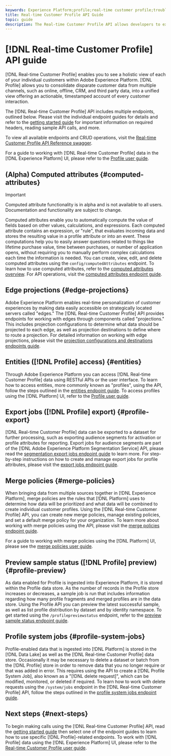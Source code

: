 ```yaml
---
keywords: Experience Platform;profile;real-time customer profile;troubleshooting;API;unified profile;Unified Profile;unified;Profile;rtcp;enable profile;Enable profile
title: Real-time Customer Profile API Guide
topic: guide
description: The Real-time Customer Profile API allows developers to explore and work with Profile data, including view profiles, create and update merge policies, export or sample Profile data, and delete Profile data that is no longer required or was added in error. Follow this guide to learn how to perform key operations using the API.
---
```


# [!DNL Real-time Customer Profile] API guide

[!DNL Real-time Customer Profile] enables you to see a holistic view of each of your individual customers within Adobe Experience Platform. [!DNL Profile] allows you to consolidate disparate customer data from multiple channels, such as online, offline, CRM, and third party data, into a unified view offering an actionable, timestamped account of every customer interaction.

The [!DNL Real-time Customer Profile] API includes multiple endpoints, outlined below. Please visit the individual endpoint guides for details and refer to the [getting started guide](getting-started.md) for important information on required headers, reading sample API calls, and more.

To view all available endpoints and CRUD operations, visit the [Real-time Customer Profile API Reference swagger](https://www.adobe.io/apis/experienceplatform/home/api-reference.html#!acpdr/swagger-specs/real-time-customer-profile.yaml).

For a guide to working with [!DNL Real-time Customer Profile] data in the [!DNL Experience Platform] UI, please refer to the [Profile user guide](../ui/user-guide.md).

## (Alpha) Computed attributes {#computed-attributes}

>[!IMPORTANT]
>
>Computed attribute functionality is in alpha and is not available to all users. Documentation and functionality are subject to change.

Computed attributes enable you to automatically compute the value of fields based on other values, calculations, and expressions. Each computed attribute contains an expression, or "rule", that evaluates incoming data and stores the resulting value in a profile attribute or into an event. These computations help you to easily answer questions related to things like lifetime purchase value, time between purchases, or number of application opens, without requiring you to manually perform complex calculations each time the information is needed. You can create, view, edit, and delete computed attributes using the `config/computedAttributes` endpoint. To learn how to use computed attributes, refer to the [computed attributes overview](../computed-attributes/overview.md). For API operations, visit the [computed attributes endpoint guide](../computed-attributes/ca-api.md).

## Edge projections {#edge-projections}

Adobe Experience Platform enables real-time personalization of customer experiences by making data easily accessible on strategically located servers called "edges." The [!DNL Real-time Customer Profile] API provides endpoints for working with edges through components called "projections." This includes projection configurations to determine what data should be projected to each edge, as well as projection destinations to define where to route a projection. For detailed information on working with edge projections, please visit the [projection configurations and destinations endpoints guide](edge-projections.md).

## Entities ([!DNL Profile] access) {#entities}

Through Adobe Experience Platform you can access [!DNL Real-time Customer Profile] data using RESTful APIs or the user interface. To learn how to access entities, more commonly known as "profiles", using the API, follow the steps outlined in the [entities endpoint guide](entities.md). To access profiles using the [!DNL Platform] UI, refer to the [Profile user guide](../ui/user-guide.md).

## Export jobs ([!DNL Profile] export) {#profile-export}

[!DNL Real-time Customer Profile] data can be exported to a dataset for further processing, such as exporting audience segments for activation or profile attributes for reporting. Export jobs for audience segments are part of the [!DNL Adobe Experience Platform Segmentation Service] API, please read the [segmentation export jobs endpoint guide](../../profile/api/export-jobs.md) to learn more. For step-by-step instructions on how to create and manage export jobs for profile attributes, please visit the [export jobs endpoint guide](export-jobs.md). 

## Merge policies {#merge-policies}

When bringing data from multiple sources together in [!DNL Experience Platform], merge policies are the rules that [!DNL Platform] uses to determine how data will be prioritized and what data will be combined to create individual customer profiles. Using the [!DNL Real-time Customer Profile] API, you can create new merge policies, manage existing policies, and set a default merge policy for your organization. To learn more about working with merge policies using the API, please visit the [merge policies endpoint guide](merge-policies.md). 

For a guide to working with merge policies using the [!DNL Platform] UI, please see the [merge policies user guide](../ui/merge-policies.md).

## Preview sample status ([!DNL Profile] preview) {#profile-preview}

As data enabled for Profile is ingested into Experience Platform, it is stored within the Profile data store. As the number of records in the Profile store increases or decreases, a sample job is run that includes information regarding how many profile fragments and merged profiles are in the data store. Using the Profile API you can preview the latest successful sample, as well as list profile distribution by dataset and by identity namespace. To get started using the `/profilepreviewstatus` endpoint, refer to the [preview sample status endpoint guide](preview-sample-status.md).

## Profile system jobs {#profile-system-jobs}

Profile-enabled data that is ingested into [!DNL Platform] is stored in the [!DNL Data Lake] as well as the [!DNL Real-time Customer Profile] data store. Occasionally it may be necessary to delete a dataset or batch from the [!DNL Profile] store in order to remove data that you no longer require or that was added in error. This requires using the API to create a [!DNL Profile System Job], also known as a "[!DNL delete request]", which can be modified, monitored, or deleted if required. To learn how to work with delete requests using the `/system/jobs` endpoint in the [!DNL Real-time Customer Profile] API, follow the steps outlined in the [profile system jobs endpoint guide](profile-system-jobs.md).

## Next steps {#next-steps}

To begin making calls using the [!DNL Real-time Customer Profile] API, read the [getting started guide](getting-started.md) then select one of the endpoint guides to learn how to use specific [!DNL Profile]-related endpoints. To work with [!DNL Profile] data using the [!DNL Experience Platform] UI, please refer to the [Real-time Customer Profile user guide](../ui/user-guide.md).